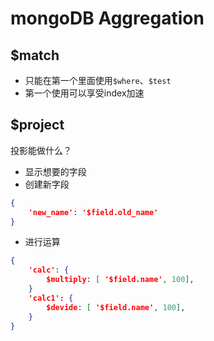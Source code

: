 # mongoDB Aggregation

## $match

* 只能在第一个里面使用`$where`、`$test`
* 第一个使用可以享受index加速

## $project

投影能做什么？
* 显示想要的字段
* 创建新字段
```json
{
    'new_name': '$field.old_name'
}
```
* 进行运算
```json
{
    'calc': {
        $multiply: [ '$field.name', 100],
    }
    'calc1': {
        $devide: [ '$field.name', 100],
    }
}
```
